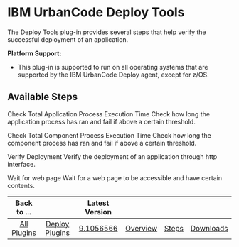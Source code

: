 
IBM UrbanCode Deploy Tools
==========================


The Deploy Tools plug-in provides several steps that help verify the successful deployment of an application.



**Platform Support:**


* This plug-in is supported to run on all operating systems that are supported by the IBM 
UrbanCode Deploy agent, except for z/OS.



Available Steps
---------------


Check Total Application Process Execution 
Time Check how long the application process has ran and fail if above a certain threshold.



Check Total Component 
Process Execution Time Check how long the component process has ran and fail if above a certain threshold.



Verify 
Deployment Verify the deployment of an application through http interface.



Wait for web page Wait for a web page to 
be accessible and have certain contents.






|Back to ...||Latest Version||||
| :---: | :---: | :---: | :---: | :---: | :---: |
|[All Plugins](../../index.md)|[Deploy Plugins](../README.md)|[9.1056566](https://raw.githubusercontent.com/UrbanCode/IBM-UCD-PLUGINS/main/files/DeployTools/DeployTools-9.1056566.zip)|[Overview](overview.md)|[Steps](steps.md)|[Downloads](downloads.md)|
